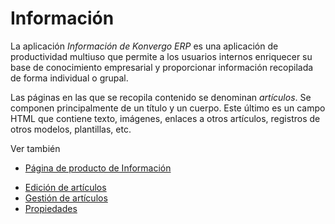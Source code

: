 # Información

La aplicación _Información de Konvergo ERP_ es una aplicación de productividad
multiuso que permite a los usuarios internos enriquecer su base de
conocimiento empresarial y proporcionar información recopilada de forma
individual o grupal.

Las páginas en las que se recopila contenido se denominan _artículos_. Se
componen principalmente de un título y un cuerpo. Este último es un campo HTML
que contiene texto, imágenes, enlaces a otros artículos, registros de otros
modelos, plantillas, etc.

<div class="alert alert-secondary">
<p class="alert-title">
Ver también</p><ul>
<li><p><a href="https://www.odoo.com/app/knowledge">Página de producto de Información</a></p></li>
</ul>
</div>

  * [Edición de artículos](knowledge/articles_editing)
  * [Gestión de artículos](knowledge/management)
  * [Propiedades](knowledge/properties)

